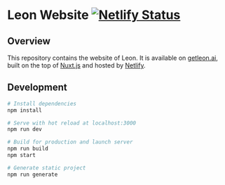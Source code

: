 # Leon Website [![Netlify Status](https://api.netlify.com/api/v1/badges/01c71291-d4f0-4b33-a692-24a0bfdb8591/deploy-status)](https://app.netlify.com/sites/leon/deploys)

## Overview

This repository contains the website of Leon. It is available on [getleon.ai](https://getleon.ai), built on the top of [Nuxt.js](https://nuxtjs.org) and hosted by [Netlify](https://www.netlify.com).

## Development

``` bash
# Install dependencies
npm install

# Serve with hot reload at localhost:3000
npm run dev

# Build for production and launch server
npm run build
npm start

# Generate static project
npm run generate
```
